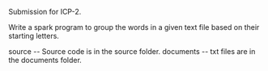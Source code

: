 Submission for ICP-2.

Write a spark program to group the words in a given text file based on their starting letters.

source -- Source code is in the source folder.
documents -- txt files are in the documents folder.
